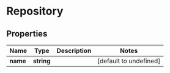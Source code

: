 # Repository

## Properties
| Name | Type | Description | Notes |
| ------------ | ------------- | ------------- | ------------- |
| **name** | **string** |  | [default to undefined] |


